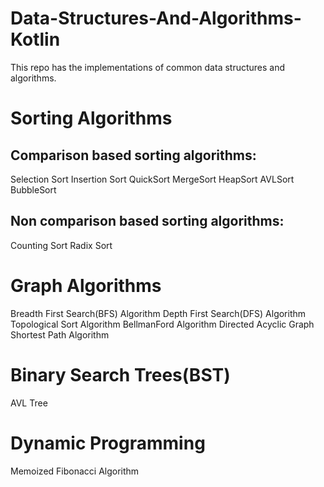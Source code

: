 # Data-Structures-And-Algorithms-Kotlin

This repo has the implementations of common data structures and algorithms.

# Sorting Algorithms
## Comparison based sorting algorithms: 

Selection Sort
Insertion Sort 
QuickSort
MergeSort
HeapSort
AVLSort
BubbleSort

## Non comparison based sorting algorithms:
Counting Sort
Radix Sort

# Graph Algorithms
Breadth First Search(BFS) Algorithm 
Depth First Search(DFS) Algorithm
Topological Sort Algorithm
BellmanFord Algorithm
Directed Acyclic Graph Shortest Path Algorithm

# Binary Search Trees(BST)
AVL Tree

# Dynamic Programming

Memoized Fibonacci Algorithm
